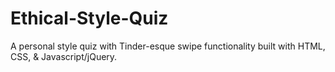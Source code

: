 # Ethical-Style-Quiz

A personal style quiz with Tinder-esque swipe functionality built with HTML, CSS, & Javascript/jQuery.
